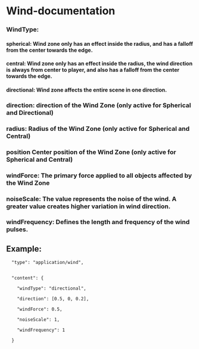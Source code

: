 # Wind-documentation

### WindType:
#### spherical: Wind zone only has an effect inside the radius, and has a falloff from the center towards the edge.
#### central: Wind zone only has an effect inside the radius, the wind direction is always from center to player, and also has a falloff from the center towards the edge.
#### directional: Wind zone affects the entire scene in one direction.
### direction: direction of the Wind Zone (only active for Spherical and Directional)
### radius: Radius of the Wind Zone (only active for Spherical and Central)
### position Center position of the Wind Zone (only active for Spherical and Central)
### windForce: The primary force applied to all objects affected by the Wind Zone
### noiseScale: The value represents the noise of the wind. A greater value creates higher variation in wind direction.
### windFrequency: Defines the length and frequency of the wind pulses.


## Example:


      "type": "application/wind",
      
      
      "content": {
      
        "windType": "directional",
        
        "direction": [0.5, 0, 0.2],
        
        "windForce": 0.5,
        
        "noiseScale": 1,
        
        "windFrequency": 1
        
      }
      
